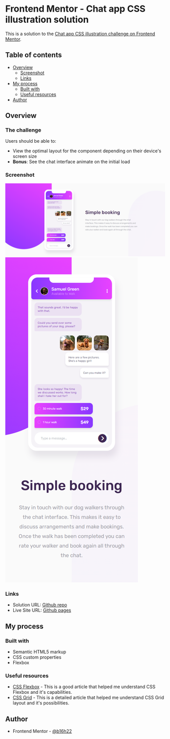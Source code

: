 # Frontend Mentor - Chat app CSS illustration solution

This is a solution to the [Chat app CSS illustration challenge on Frontend Mentor](https://www.frontendmentor.io/challenges/chat-app-css-illustration-O5auMkFqY).


## Table of contents

- [Overview](#overview)
  - [Screenshot](#screenshot)
  - [Links](#links)
- [My process](#my-process)
  - [Built with](#built-with)
  - [Useful resources](#useful-resources)
- [Author](#author)

## Overview

### The challenge

Users should be able to:

- View the optimal layout for the component depending on their device's screen size
- **Bonus**: See the chat interface animate on the initial load

### Screenshot

![](./screenshots/desktop_design.png)
![](./screenshots/mobile_design.png)

### Links

- Solution URL: [Github repo](https://github.com/b16h22/chat_app_css_illustration_solution)
- Live Site URL: [Github pages](https://b16h22.github.io/chat_app_css_illustration_solution/)

## My process

### Built with

- Semantic HTML5 markup
- CSS custom properties
- Flexbox

### Useful resources

- [CSS Flexbox](https://www.w3schools.com/css/css3_flexbox.asp) - This is a good article that helped me understand CSS Flexbox and it's capabilities.
- [CSS Grid](https://www.w3schools.com/CSS/css_grid.asp) - This is a detailed article that helped me understand CSS Grid layout and it's possibilities.

## Author

- Frontend Mentor - [@b16h22](https://www.frontendmentor.io/profile/b16h22)